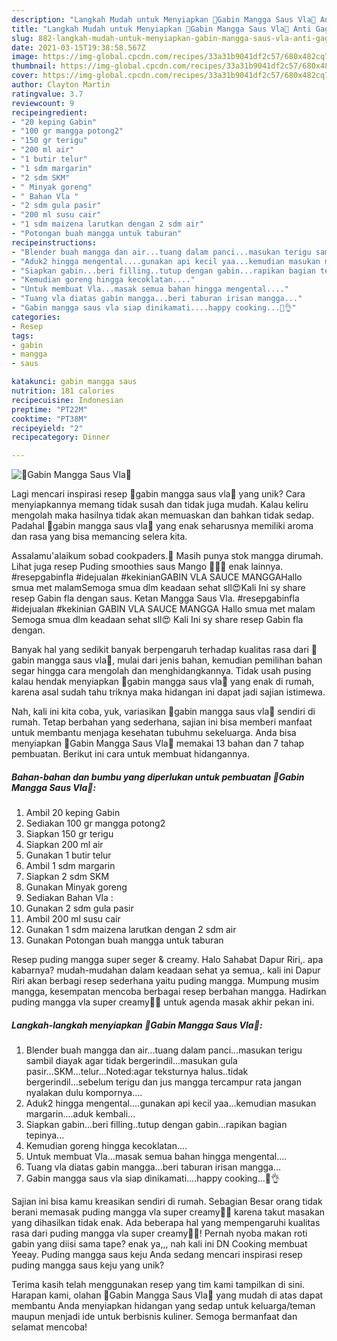 ```yaml
---
description: "Langkah Mudah untuk Menyiapkan 🥭Gabin Mangga Saus Vla🥭 Anti Gagal"
title: "Langkah Mudah untuk Menyiapkan 🥭Gabin Mangga Saus Vla🥭 Anti Gagal"
slug: 882-langkah-mudah-untuk-menyiapkan-gabin-mangga-saus-vla-anti-gagal
date: 2021-03-15T19:38:58.567Z
image: https://img-global.cpcdn.com/recipes/33a31b9041df2c57/680x482cq70/gabin-mangga-saus-vla-foto-resep-utama.jpg
thumbnail: https://img-global.cpcdn.com/recipes/33a31b9041df2c57/680x482cq70/gabin-mangga-saus-vla-foto-resep-utama.jpg
cover: https://img-global.cpcdn.com/recipes/33a31b9041df2c57/680x482cq70/gabin-mangga-saus-vla-foto-resep-utama.jpg
author: Clayton Martin
ratingvalue: 3.7
reviewcount: 9
recipeingredient:
- "20 keping Gabin"
- "100 gr mangga potong2"
- "150 gr terigu"
- "200 ml air"
- "1 butir telur"
- "1 sdm margarin"
- "2 sdm SKM"
- " Minyak goreng"
- " Bahan Vla "
- "2 sdm gula pasir"
- "200 ml susu cair"
- "1 sdm maizena larutkan dengan 2 sdm air"
- "Potongan buah mangga untuk taburan"
recipeinstructions:
- "Blender buah mangga dan air...tuang dalam panci...masukan terigu sambil diayak agar tidak bergerindil...masukan gula pasir...SKM...telur...Noted:agar teksturnya halus..tidak bergerindil...sebelum terigu dan jus mangga tercampur rata jangan nyalakan dulu kompornya...."
- "Aduk2 hingga mengental....gunakan api kecil yaa...kemudian masukan margarin....aduk kembali..."
- "Siapkan gabin...beri filling..tutup dengan gabin...rapikan bagian tepinya..."
- "Kemudian goreng hingga kecoklatan...."
- "Untuk membuat Vla...masak semua bahan hingga mengental...."
- "Tuang vla diatas gabin mangga...beri taburan irisan mangga..."
- "Gabin mangga saus vla siap dinikamati....happy cooking...🥰👌"
categories:
- Resep
tags:
- gabin
- mangga
- saus

katakunci: gabin mangga saus 
nutrition: 181 calories
recipecuisine: Indonesian
preptime: "PT22M"
cooktime: "PT38M"
recipeyield: "2"
recipecategory: Dinner

---
```



![🥭Gabin Mangga Saus Vla🥭](https://img-global.cpcdn.com/recipes/33a31b9041df2c57/680x482cq70/gabin-mangga-saus-vla-foto-resep-utama.jpg)

Lagi mencari inspirasi resep 🥭gabin mangga saus vla🥭 yang unik? Cara menyiapkannya memang tidak susah dan tidak juga mudah. Kalau keliru mengolah maka hasilnya tidak akan memuaskan dan bahkan tidak sedap. Padahal 🥭gabin mangga saus vla🥭 yang enak seharusnya memiliki aroma dan rasa yang bisa memancing selera kita.

Assalamu&#39;alaikum sobad cookpaders.👋 Masih punya stok mangga dirumah. Lihat juga resep Puding smoothies saus Mango 🥭🥭🥭 enak lainnya. #resepgabinfla #idejualan #kekinianGABIN VLA SAUCE MANGGAHallo smua met malamSemoga smua dlm keadaan sehat sll😍Kali Ini sy share resep Gabin fla dengan saus. Ketan Mangga Saus Vla. #resepgabinfla #idejualan #kekinian GABIN VLA SAUCE MANGGA Hallo smua met malam Semoga smua dlm keadaan sehat sll😍 Kali Ini sy share resep Gabin fla dengan.

Banyak hal yang sedikit banyak berpengaruh terhadap kualitas rasa dari 🥭gabin mangga saus vla🥭, mulai dari jenis bahan, kemudian pemilihan bahan segar hingga cara mengolah dan menghidangkannya. Tidak usah pusing kalau hendak menyiapkan 🥭gabin mangga saus vla🥭 yang enak di rumah, karena asal sudah tahu triknya maka hidangan ini dapat jadi sajian istimewa.


Nah, kali ini kita coba, yuk, variasikan 🥭gabin mangga saus vla🥭 sendiri di rumah. Tetap berbahan yang sederhana, sajian ini bisa memberi manfaat untuk membantu menjaga kesehatan tubuhmu sekeluarga. Anda bisa menyiapkan 🥭Gabin Mangga Saus Vla🥭 memakai 13 bahan dan 7 tahap pembuatan. Berikut ini cara untuk membuat hidangannya.

<!--inarticleads1-->

##### Bahan-bahan dan bumbu yang diperlukan untuk pembuatan 🥭Gabin Mangga Saus Vla🥭:

1. Ambil 20 keping Gabin
1. Sediakan 100 gr mangga potong2
1. Siapkan 150 gr terigu
1. Siapkan 200 ml air
1. Gunakan 1 butir telur
1. Ambil 1 sdm margarin
1. Siapkan 2 sdm SKM
1. Gunakan  Minyak goreng
1. Sediakan  Bahan Vla :
1. Gunakan 2 sdm gula pasir
1. Ambil 200 ml susu cair
1. Gunakan 1 sdm maizena larutkan dengan 2 sdm air
1. Gunakan Potongan buah mangga untuk taburan


Resep puding mangga super seger &amp; creamy. Halo Sahabat Dapur Riri,. apa kabarnya? mudah-mudahan dalam keadaan sehat ya semua,. kali ini Dapur Riri akan berbagi resep sederhana yaitu puding mangga. Mumpung musim mangga, kesempatan mencoba berbagai resep berbahan mangga. Hadirkan puding mangga vla super creamy🥭🧀 untuk agenda masak akhir pekan ini. 

<!--inarticleads2-->

##### Langkah-langkah menyiapkan 🥭Gabin Mangga Saus Vla🥭:

1. Blender buah mangga dan air...tuang dalam panci...masukan terigu sambil diayak agar tidak bergerindil...masukan gula pasir...SKM...telur...Noted:agar teksturnya halus..tidak bergerindil...sebelum terigu dan jus mangga tercampur rata jangan nyalakan dulu kompornya....
1. Aduk2 hingga mengental....gunakan api kecil yaa...kemudian masukan margarin....aduk kembali...
1. Siapkan gabin...beri filling..tutup dengan gabin...rapikan bagian tepinya...
1. Kemudian goreng hingga kecoklatan....
1. Untuk membuat Vla...masak semua bahan hingga mengental....
1. Tuang vla diatas gabin mangga...beri taburan irisan mangga...
1. Gabin mangga saus vla siap dinikamati....happy cooking...🥰👌


Sajian ini bisa kamu kreasikan sendiri di rumah. Sebagian Besar orang tidak berani memasak puding mangga vla super creamy🥭🧀 karena takut masakan yang dihasilkan tidak enak. Ada beberapa hal yang mempengaruhi kualitas rasa dari puding mangga vla super creamy🥭🧀! Pernah nyoba makan roti gabin yang diisi sama tape? enak ya,,, nah kali ini DN Cooking membuat Yeeay. Puding mangga saus keju Anda sedang mencari inspirasi resep puding mangga saus keju yang unik? 

Terima kasih telah menggunakan resep yang tim kami tampilkan di sini. Harapan kami, olahan 🥭Gabin Mangga Saus Vla🥭 yang mudah di atas dapat membantu Anda menyiapkan hidangan yang sedap untuk keluarga/teman maupun menjadi ide untuk berbisnis kuliner. Semoga bermanfaat dan selamat mencoba!
